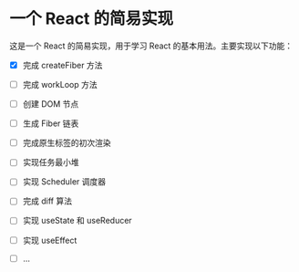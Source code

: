 # 一个 React 的简易实现

这是一个 React 的简易实现，用于学习 React 的基本用法。主要实现以下功能：

- [x] 完成 createFiber 方法
- [ ] 完成 workLoop 方法
- [ ] 创建 DOM 节点
- [ ] 生成 Fiber 链表
- [ ] 完成原生标签的初次渲染
- [ ] 实现任务最小堆
- [ ] 实现 Scheduler 调度器
- [ ] 完成 diff 算法
- [ ] 实现 useState 和 useReducer
- [ ] 实现 useEffect
- [ ] ...

